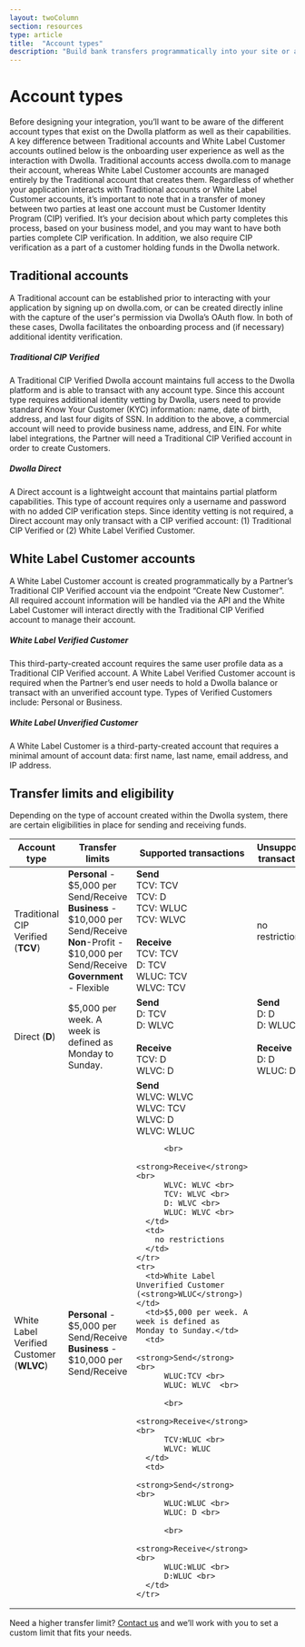 ```yaml
---
layout: twoColumn
section: resources
type: article
title:  "Account types"
description: "Build bank transfers programmatically into your site or app. Learn about the different types of Dwolla accounts, transfer limits, and eligibility."
---
```


# Account types

Before designing your integration, you’ll want to be aware of the different account types that exist on the Dwolla platform as well as their capabilities. A key difference between Traditional accounts and White Label Customer accounts outlined below is the onboarding user experience as well as the interaction with Dwolla. Traditional accounts access dwolla.com to manage their account, whereas White Label Customer accounts are managed entirely by the Traditional account that creates them. Regardless of whether your application interacts with Traditional accounts or White Label Customer accounts, it’s important to note that in a transfer of money between two parties at least one account must be Customer Identity Program (CIP) verified. It’s your decision about which party completes this process, based on your business model, and you may want to have both parties complete CIP verification. In addition, we also require CIP verification as a part of a customer holding funds in the Dwolla network. 

## Traditional accounts

A Traditional account can be established prior to interacting with your application by signing up on dwolla.com, or can be created directly inline with the capture of the user's permission via Dwolla’s OAuth flow. In both of these cases, Dwolla facilitates the onboarding process and (if necessary) additional identity verification.

##### Traditional CIP Verified

A Traditional CIP Verified Dwolla account maintains full access to the Dwolla platform and is able to transact with any account type. Since this account type requires additional identity vetting by Dwolla, users need to provide standard Know Your Customer (KYC) information: name, date of birth, address, and last four digits of SSN. In addition to the above, a commercial account will need to provide business name, address, and EIN. For white label integrations, the Partner will need a Traditional CIP Verified account in order to create Customers.

##### Dwolla Direct

A Direct account is a lightweight account that maintains partial platform capabilities. This type of account requires only a username and password with no added CIP verification steps. Since identity vetting is not required, a Direct account may only transact with a CIP verified account: (1) Traditional CIP Verified or (2) White Label Verified Customer. 

## White Label Customer accounts

A White Label Customer account is created programmatically by a Partner’s Traditional CIP Verified account via the endpoint “Create New Customer”. All required account information will be handled via the API and the White Label Customer will interact directly with the Traditional CIP Verified account to manage their account.

##### White Label Verified Customer

This third-party-created account requires the same user profile data as a Traditional CIP Verified account. A White Label Verified Customer account is required when the Partner’s end user needs to hold a Dwolla balance or transact with an unverified account type. Types of Verified Customers include: Personal or Business. 

##### White Label Unverified Customer

A White Label Customer is a third-party-created account that requires a minimal amount of account data: first name, last name, email address, and IP address. 

## Transfer limits and eligibility

Depending on the type of account created within the Dwolla system, there are certain eligibilities in place for sending and receiving funds. 

<table>
  <thead>
    <tr>
      <th>Account type</th>
      <th>Transfer limits</th>
      <th>Supported transactions</th>
      <th>Unsupported transactions</th>
    </tr>
  </thead>
  <tbody>
    <tr>
      <td>Traditional CIP Verified (<strong>TCV</strong>)</td>
      <td>
        <strong>Personal</strong> - $5,000 per Send/Receive <br> 
        <strong>Business</strong> - $10,000 per Send/Receive <br>
        <strong>Non</strong>-Profit - $10,000 per Send/Receive <br>
        <strong>Government</strong> - Flexible
      </td>
      <td>
        <strong>Send</strong> <br>
        TCV: TCV <br>
        TCV: D <br>
        TCV: WLUC <br>
        TCV: WLVC <br>
         <br>
        <strong>Receive</strong> <br>
        TCV: TCV <br>
        D: TCV <br>
        WLUC: TCV <br>
        WLVC: TCV <br>
      </td>
      <td>no restrictions</td>
    </tr>
    <tr>
      <td>Direct (<strong>D</strong>)</td>
      <td>$5,000 per week. A week is defined as Monday to Sunday.</td>
      <td>
        <strong>Send</strong> <br>
          D: TCV<br>
          D: WLVC<br><br>
        <strong>Receive</strong> <br>
          TCV: D<br>
          WLVC: D<br>
      </td>
      <td>
        <strong>Send</strong> <br>
          D: D<br>
          D: WLUC<br><br>
        <strong>Receive</strong> <br>
          D: D<br>
          WLUC: D<br>
      </td>
    </tr>
    <tr>
      <td>White Label Verified Customer (<strong>WLVC</strong>)</td>
      <td>
        <strong>Personal</strong> - $5,000 per Send/Receive <br>
        <strong>Business</strong> - $10,000 per Send/Receive</td>
      <td>
        <strong>Send</strong> <br>
          WLVC: WLVC <br>
          WLVC: TCV <br>
          WLVC: D <br>
          WLVC: WLUC <br>

          <br>
        <strong>Receive</strong> <br>
          WLVC: WLVC <br>
          TCV: WLVC <br>
          D: WLVC <br>
          WLUC: WLVC <br>
      </td>
      <td>
        no restrictions
      </td>
    </tr>
    <tr>
      <td>White Label Unverified Customer (<strong>WLUC</strong>)</td>
      <td>$5,000 per week. A week is defined as Monday to Sunday.</td>
      <td>
        <strong>Send</strong> <br>
          WLUC:TCV <br>
          WLUC: WLVC  <br>

          <br>
        <strong>Receive</strong> <br>
          TCV:WLUC <br>
          WLVC: WLUC
      </td>
      <td>
        <strong>Send</strong> <br>
          WLUC:WLUC <br>
          WLUC: D <br>

          <br>
        <strong>Receive</strong> <br>
          WLUC:WLUC <br>
          D:WLUC <br>
      </td>
    </tr>
  </tbody>
</table>

Need a higher transfer limit?  [Contact us](https://www.dwolla.com/contact) and we’ll work with you to set a custom limit that fits your needs.